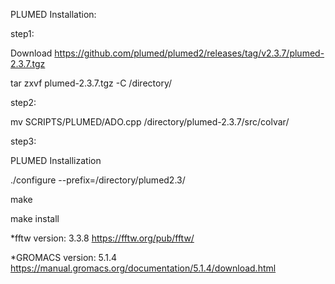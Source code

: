 PLUMED Installation:

step1: 

Download https://github.com/plumed/plumed2/releases/tag/v2.3.7/plumed-2.3.7.tgz

tar zxvf plumed-2.3.7.tgz -C /directory/


step2: 

mv SCRIPTS/PLUMED/ADO.cpp /directory/plumed-2.3.7/src/colvar/

step3: 

PLUMED Installization

./configure --prefix=/directory/plumed2.3/

make

make install




*fftw version: 3.3.8 https://fftw.org/pub/fftw/

*GROMACS version: 5.1.4 https://manual.gromacs.org/documentation/5.1.4/download.html
